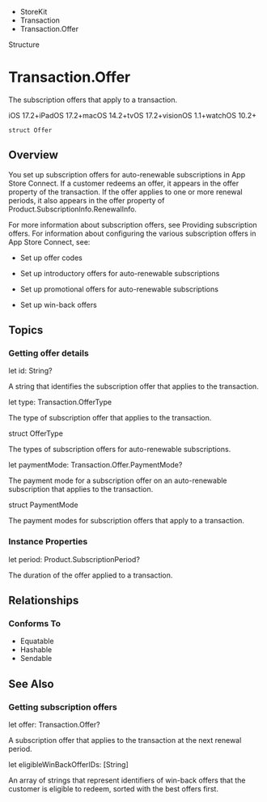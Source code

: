 

- StoreKit
- Transaction
-  Transaction.Offer 

Structure

# Transaction.Offer

The subscription offers that apply to a transaction.

iOS 17.2+iPadOS 17.2+macOS 14.2+tvOS 17.2+visionOS 1.1+watchOS 10.2+

``` source
struct Offer
```

## Overview

You set up subscription offers for auto-renewable subscriptions in App Store Connect. If a customer redeems an offer, it appears in the offer property of the transaction. If the offer applies to one or more renewal periods, it also appears in the offer property of Product.SubscriptionInfo.RenewalInfo.

For more information about subscription offers, see Providing subscription offers. For information about configuring the various subscription offers in App Store Connect, see:

- Set up offer codes

- Set up introductory offers for auto-renewable subscriptions

- Set up promotional offers for auto-renewable subscriptions

- Set up win-back offers

## Topics

### Getting offer details

let id: String?

A string that identifies the subscription offer that applies to the transaction.

let type: Transaction.OfferType

The type of subscription offer that applies to the transaction.

struct OfferType

The types of subscription offers for auto-renewable subscriptions.

let paymentMode: Transaction.Offer.PaymentMode?

The payment mode for a subscription offer on an auto-renewable subscription that applies to the transaction.

struct PaymentMode

The payment modes for subscription offers that apply to a transaction.

### Instance Properties

let period: Product.SubscriptionPeriod?

The duration of the offer applied to a transaction.

## Relationships

### Conforms To

- Equatable
- Hashable
- Sendable

## See Also

### Getting subscription offers

let offer: Transaction.Offer?

A subscription offer that applies to the transaction at the next renewal period.

let eligibleWinBackOfferIDs: [String]

An array of strings that represent identifiers of win-back offers that the customer is eligible to redeem, sorted with the best offers first.

